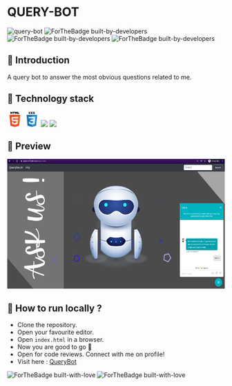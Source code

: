 # QUERY-BOT


![query-bot](https://socialify.git.ci/Apoorve73/query-bot/image?font=KoHo&language=1&owner=1&pattern=Circuit%20Board&stargazers=1&theme=Dark)
![ForTheBadge built-by-developers](https://forthebadge.com/images/badges/built-by-developers.svg)
![ForTheBadge built-by-developers](https://forthebadge.com/images/badges/for-you.svg)
![ForTheBadge built-by-developers](https://forthebadge.com/images/badges/powered-by-responsibility.svg)


## 📌 Introduction

A query bot to answer the most obvious questions related to me.

## 📌 Technology stack
<code><img alt="HTML5" height="35rem" src="https://raw.githubusercontent.com/github/explore/80688e429a7d4ef2fca1e82350fe8e3517d3494d/topics/html/html.png" /></code>
<code><img alt="CSS3" height="35rem" src="https://raw.githubusercontent.com/github/explore/80688e429a7d4ef2fca1e82350fe8e3517d3494d/topics/css/css.png" /></code>
<code><img height="35rem" src="https://img.icons8.com/color/2x/bootstrap.png" /></code>
<code><img height="35rem" src="https://www.tawk.to/wp-content/uploads/2020/04/tawk-sitelogo.png" /></code>

## 📌 Preview
<p align="center">
  <img src="https://github.com/Apoorve73/query-bot/blob/main/images/preview.png" height="300px">
</p>

## 📌 How to run locally ?
- Clone the repository.
- Open your favourite editor.
- Open ```index.html``` in a browser.
- Now you are good to go  👾‍
- Open for code reviews. Connect with me on profile!
- Visit here : [QueryBot](https://apoorve73.github.io/query-bot)

![ForTheBadge built-with-love](https://forthebadge.com/images/badges/built-with-love.svg)
![ForTheBadge built-with-love](https://forthebadge.com/images/badges/check-it-out.svg)
